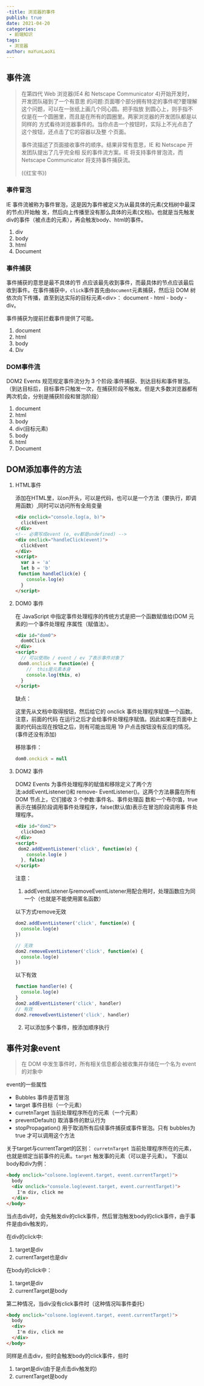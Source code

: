 ```yaml
---
-title: 浏览器的事件
publish: true
date: 2021-04-20
categories:
 - 前端知识
tags:
 - 浏览器
author: maYunLaoXi
---
```


## 事件流

> 在第四代 Web 浏览器(IE4 和 Netscape Communicator 4)开始开发时，开发团队碰到了一个有意思 的问题:页面哪个部分拥有特定的事件呢?要理解这个问题，可以在一张纸上画几个同心圆。把手指放 到圆心上，则手指不仅是在一个圆圈里，而且是在所有的圆圈里。两家浏览器的开发团队都是以同样的 方式看待浏览器事件的。当你点击一个按钮时，实际上不光点击了这个按钮，还点击了它的容器以及整 个页面。
>
> 事件流描述了页面接收事件的顺序。结果非常有意思，IE 和 Netscape 开发团队提出了几乎完全相 反的事件流方案。IE 将支持事件冒泡流，而 Netscape Communicator 将支持事件捕获流。
>
> (《红宝书》)

### 事件冒泡

IE 事件流被称为事件冒泡，这是因为事件被定义为从最具体的元素(文档树中最深的节点)开始触 发，然后向上传播至没有那么具体的元素(文档)。也就是当先触发div的事件（被点击的元素），再会触发body、html的事件。

1. div
2. body
3. html
4. Document

### 事件捕获

事件捕获的意思是最不具体的节 点应该最先收到事件，而最具体的节点应该最后收到事件。在事件捕获中，`click`事件首先由`document`元素捕获，然后沿 DOM 树依次向下传播，直至到达实际的目标元素\<div\>： document - html - body - div。

事件捕获为提前拦截事件提供了可能。

1. document
2. html
3. body
4. Div

### DOM事件流

DOM2 Events 规范规定事件流分为 3 个阶段:事件捕获、到达目标和事件冒泡。（到达目标后，目标事件只触发一次，在捕获阶段不触发。但是大多数浏览器都有两次机会，分别是捕获阶段和冒泡阶段）

1. document
2. html
3. body
4. div(目标元素)
5. body
6. html
7. Document

## DOM添加事件的方法

1. HTML事件

   添加在HTML里，以on开头，可以是代码，也可以是一个方法（要执行，即调用函数）,同时可以访问所有全局变量

   ```html
   <div onclick="console.log(a, b)">
     clickEvent
   </div>
   <!-- 必需写成event (e, ev都是undefined) -->
   <div onclick="handleClick(event)">
     clickEvent
   </div>
   <script>
     var a = 'a'
     let b = 'b'
   	function handleClick(e) {
       console.log(e)
     }
   </script>
   ```

2. DOM0 事件

   在 JavaScript 中指定事件处理程序的传统方式是把一个函数赋值给(DOM 元素的)一个事件处理程 序属性（赋值法）。

   ```html
   <div id="dom0">
     dom0Click
   </div>
   <script>
     // 可以使用e / event / ev 了表示事件对象了
   	dom0.onclick = function(e) {
       //  this是元素本身
       console.log(this, e)
     }
   </script>
   ```

   缺点：

   这里先从文档中取得按钮，然后给它的 onclick 事件处理程序赋值一个函数。注意，前面的代码 在运行之后才会给事件处理程序赋值。因此如果在页面中上面的代码出现在按钮之后，则有可能出现用 19 户点击按钮没有反应的情况。(事件还没有添加)

   移除事件：

   ```javascript
   dom0.onckick = null
   ```

3. DOM2 事件

   DOM2 Events 为事件处理程序的赋值和移除定义了两个方法:addEventListener()和 remove- EventListener()。这两个方法暴露在所有 DOM 节点上，它们接收 3 个参数:事件名、事件处理函 数和一个布尔值，true 表示在捕获阶段调用事件处理程序，false(默认值)表示在冒泡阶段调用事 件处理程序。

   ```html
   <div id="dom2">
     clickDom3
   </div>
   <script>
   	dom2.addEventListener('click', function(e) {
       console.log(e )
     }, false)
   </script>
   ```

   注意：

   1. addEventListener与removeEventListener用配合用时，处理函数应为同一个（也就是不能使用匿名函数）

   以下方式remove无效

   ```javascript
   dom2.addEventListener('click', function(e) {
     console.log(e)
   })
   
   // 无效
   dom2.removeEventListener('click', function(e) {
     console.log(e)
   })
   ```

   以下有效

   ```javascript
   function handler(e) {
     console.log(e)
   }
   dom2.addEventListener('click', handler)
   // 有效
   dom2.removeEventListener('click', handler)
   ```

   2. 可以添加多个事件，按添加顺序执行

## 事件对象event

>  在 DOM 中发生事件时，所有相关信息都会被收集并存储在一个名为 event 的对象中

event的一些属性

* Bubbles 事件是否冒泡
* target 事件目标（一个元素）
* curretnTarget 当前处理程序所在的元素（一个元素）
* preventDefault() 取消事件的默认行为
* stopPropagation() 用于取消所有后续事件捕获或事件冒泡。只有 bubbles为 true 才可以调用这个方法

关于target与currentTarget的区别：
`curretnTarget` 当前处理程序所在的元素，也就是绑定当前事件的元素。`target` 触发事的元素（可以是子元素）。
下面以body和div为例：

```html
<body onclick="colsone.log(event.target, event.currentTarget)">
  body
  <div onclick="console.log(event.target, event.currentTarget)">
   	I'm div, click me
  </div>
</body>
```

当点击div时，会先触发div的click事件，然后冒泡触发body的click事件，由于事件是由div触发的，

在div的click中:

1. target是div
2. currentTarget也是div

在body的click中：

1. target是div
2. currentTarget是body

第二种情况，当div没有click事件时（这种情况叫事件委托）

```html 
<body onclick="colsone.log(event.target, event.currentTarget)">
  body
  <div>
   	I'm div, click me
  </div>
</body>
```

同样是点击div，些时会触发body的click事件，些时

1. target是div(由于是点击div触发的)
2. currentTarget是body